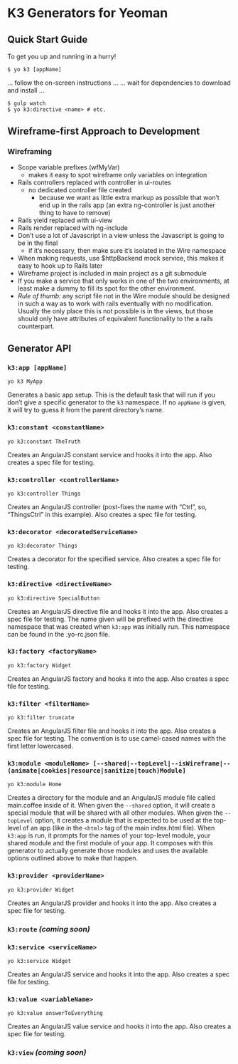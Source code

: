 # K3 Generators for Yeoman

## Quick Start Guide

To get you up and running in a hurry!

    $ yo k3 [appName]

… follow the on-screen instructions …
… wait for dependencies to download and install …

    $ gulp watch
    $ yo k3:directive <name> # etc.

## Wireframe-first Approach to Development

### Wireframing

- Scope variable prefixes (wfMyVar)
  - makes it easy to spot wireframe only variables on integration
- Rails controllers replaced with controller in ui-routes
  - no dedicated controller file created
    - because we want as little extra markup as possible that won’t end up in the rails app (an extra ng-controller is just another thing to have to remove)
- Rails yield replaced with ui-view
- Rails render replaced with ng-include
- Don’t use a lot of Javascript in a view unless the Javascript is going to be in the final
  - if it’s necessary, then make sure it’s isolated in the Wire namespace
- When making requests, use $httpBackend mock service, this makes it easy to hook up to Rails later
- Wireframe project is included in main project as a git submodule
- If you make a service that only works in one of the two environments, at least make a dummy to fill its spot for the other environment.
- *Rule of thumb:* any script file not in the Wire module should be designed in such a way as to work with rails eventually with no modification. Usually the only place this is not possible is in the views, but those should only have attributes of equivalent functionality to the a rails counterpart.

## Generator API

### `k3:app [appName]`

    yo k3 MyApp

Generates a basic app setup. This is the default task that will run if you don’t give a specific generator to the `k3` namespace. If no `appName` is given, it will try to guess it from the parent directory’s name.

### `k3:constant <constantName>`

    yo k3:constant TheTruth

Creates an AngularJS constant service and hooks it into the app. Also creates a spec file for testing.

### `k3:controller <controllerName>`

    yo k3:controller Things

Creates an AngularJS controller (post-fixes the name with “Ctrl”, so, “ThingsCtrl” in this example). Also creates a spec file for testing.

### `k3:decorator <decoratedServiceName>`

    yo k3:decorator Things

Creates a decorator for the specified service. Also creates a spec file for testing.

### `k3:directive <directiveName>`

    yo k3:directive SpecialButton

Creates an AngularJS directive file and hooks it into the app. Also creates a spec file for testing. The name given will be prefixed with the directive namespace that was created when `k3:app` was initially run. This namespace can be found in the .yo-rc.json file.

### `k3:factory <factoryName>`

    yo k3:factory Widget

Creates an AngularJS factory and hooks it into the app. Also creates a spec file for testing.

### `k3:filter <filterName>`

    yo k3:filter truncate

Creates an AngularJS filter file and hooks it into the app. Also creates a spec file for testing. The convention is to use camel-cased names with the first letter lowercased.

### `k3:module <moduleName> [--shared|--topLevel|--isWireframe|--(animate|cookies|resource|sanitize|touch)Module]`

    yo k3:module Home

Creates a directory for the module and an AngularJS module file called main.coffee inside of it. When given the `--shared` option, it will create a special module that will be shared with all other modules. When given the `--topLevel` option, it creates a module that is expected to be used at the top-level of an app (like in the `<html>` tag of the main index.html file). When `k3:app` is run, it prompts for the names of your top-level module, your shared module and the first module of your app. It composes with this generator to actually generate those modules and uses the available options outlined above to make that happen.

### `k3:provider <providerName>`

    yo k3:provider Widget

Creates an AngularJS provider and hooks it into the app. Also creates a spec file for testing.

### `k3:route` _(coming soon)_

### `k3:service <serviceName>`

    yo k3:service Widget

Creates an AngularJS service and hooks it into the app. Also creates a spec file for testing.

### `k3:value <variableName>`

    yo k3:value answerToEverything

Creates an AngularJS value service and hooks it into the app. Also creates a spec file for testing.

### `k3:view` _(coming soon)_
